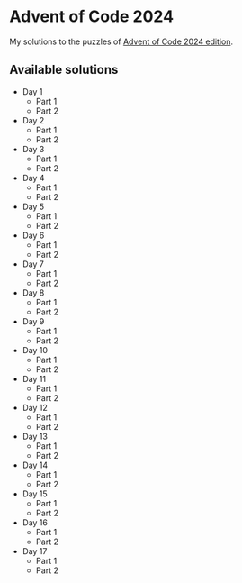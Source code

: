# Advent of Code 2024

My solutions to the puzzles of [Advent of Code 2024 edition](https://adventofcode.com/2024).

## Available solutions

- Day 1
    - Part 1
    - Part 2
- Day 2
    - Part 1
    - Part 2
- Day 3
    - Part 1
    - Part 2
- Day 4
    - Part 1
    - Part 2
- Day 5
    - Part 1
    - Part 2   
- Day 6
  - Part 1
  - Part 2
- Day 7
  - Part 1
  - Part 2   
- Day 8
  - Part 1
  - Part 2
- Day 9
  - Part 1
  - Part 2   
- Day 10
  - Part 1
  - Part 2   
- Day 11
  - Part 1
  - Part 2   
- Day 12
  - Part 1
  - Part 2   
- Day 13
  - Part 1
  - Part 2   
- Day 14
  - Part 1
  - Part 2   
- Day 15
  - Part 1
  - Part 2   
- Day 16
  - Part 1
  - Part 2   
- Day 17
  - Part 1
  - Part 2   